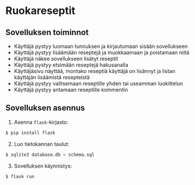 # Ruokareseptit

## Sovelluksen toiminnot

- Käyttäjä pystyy luomaan tunnuksen ja kirjautumaan sisään sovellukseen
- Käyttäjä pystyy lisäämään reseptejä ja muokkaamaan ja poistamaan niitä
- Käyttäjä näkee sovellukseen lisätyt reseptit
- Käyttäjä pystyy etsimään reseptejä hakusanalla
- Käyttäjäsivu näyttää, montako reseptiä käyttäjä on lisännyt ja listan käyttäjän lisäämistä resepteistä
- Käyttäjä pystyy valitsemaan reseptille yhden tai useamman luokittelun
- Käyttäjä pystyy antamaan reseptille kommentin

## Sovelluksen asennus

1. Asenna `flask`-kirjasto:
```bash
$ pip install flask
```

2. Luo tietokannan taulut:
```bash
$ sqlite3 database.db < schema.sql
```

3. Sovelluksen käynnistys:
```bash
$ flask run
```
